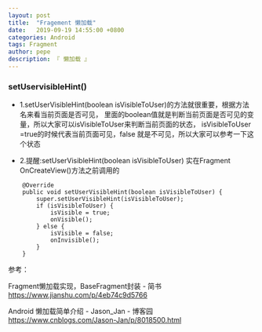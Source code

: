 ```yaml
---
layout: post
title:  "Fragement 懒加载"
date:   2019-09-19 14:55:00 +0800
categories: Android
tags: Fragment
author: pepe
description: 『 懒加载 』
---
```


### **setUservisibleHint()**

* 1.setUserVisibleHint(boolean isVisibleToUser)的方法就很重要，根据方法名来看当前页面是否可见，
	里面的boolean值就是判断当前页面是否可见的变量，所以大家可以isVisibleToUser来判断当前页面的状态，
	isVisibleToUser =true的时候代表当前页面可见，false 就是不可见，所以大家可以参考一下这个状态

* 2.提醒:setUserVisibleHint(boolean isVisibleToUser) 实在Fragment OnCreateView()方法之前调用的

```
    @Override
    public void setUserVisibleHint(boolean isVisibleToUser) {
        super.setUserVisibleHint(isVisibleToUser);
        if (isVisibleToUser) {
            isVisible = true;
            onVisible();
        } else {
            isVisible = false;
            onInvisible();
        }
    }
```


参考：

Fragment懒加载实现，BaseFragment封装 - 简书
https://www.jianshu.com/p/4eb74c9d5766

Android 懒加载简单介绍 - Jason_Jan - 博客园
https://www.cnblogs.com/Jason-Jan/p/8018500.html

